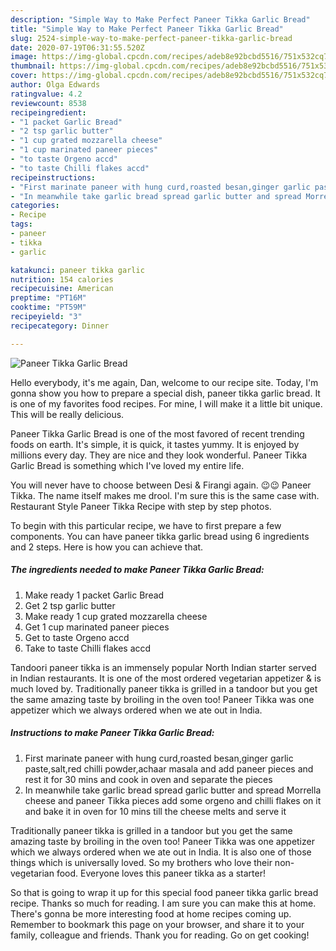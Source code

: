 ```yaml
---
description: "Simple Way to Make Perfect Paneer Tikka Garlic Bread"
title: "Simple Way to Make Perfect Paneer Tikka Garlic Bread"
slug: 2524-simple-way-to-make-perfect-paneer-tikka-garlic-bread
date: 2020-07-19T06:31:55.520Z
image: https://img-global.cpcdn.com/recipes/adeb8e92bcbd5516/751x532cq70/paneer-tikka-garlic-bread-recipe-main-photo.jpg
thumbnail: https://img-global.cpcdn.com/recipes/adeb8e92bcbd5516/751x532cq70/paneer-tikka-garlic-bread-recipe-main-photo.jpg
cover: https://img-global.cpcdn.com/recipes/adeb8e92bcbd5516/751x532cq70/paneer-tikka-garlic-bread-recipe-main-photo.jpg
author: Olga Edwards
ratingvalue: 4.2
reviewcount: 8538
recipeingredient:
- "1 packet Garlic Bread"
- "2 tsp garlic butter"
- "1 cup grated mozzarella cheese"
- "1 cup marinated paneer pieces"
- "to taste Orgeno accd"
- "to taste Chilli flakes accd"
recipeinstructions:
- "First marinate paneer with hung curd,roasted besan,ginger garlic paste,salt,red chilli powder,achaar masala and add paneer pieces and rest it for 30 mins and cook in oven and separate the pieces"
- "In meanwhile take garlic bread spread garlic butter and spread Morrella cheese and paneer Tikka pieces add some orgeno and chilli flakes on it and bake it in oven for 10 mins till the cheese melts and serve it"
categories:
- Recipe
tags:
- paneer
- tikka
- garlic

katakunci: paneer tikka garlic 
nutrition: 154 calories
recipecuisine: American
preptime: "PT16M"
cooktime: "PT59M"
recipeyield: "3"
recipecategory: Dinner

---
```



![Paneer Tikka Garlic Bread](https://img-global.cpcdn.com/recipes/adeb8e92bcbd5516/751x532cq70/paneer-tikka-garlic-bread-recipe-main-photo.jpg)

Hello everybody, it's me again, Dan, welcome to our recipe site. Today, I'm gonna show you how to prepare a special dish, paneer tikka garlic bread. It is one of my favorites food recipes. For mine, I will make it a little bit unique. This will be really delicious.

Paneer Tikka Garlic Bread is one of the most favored of recent trending foods on earth. It's simple, it is quick, it tastes yummy. It is enjoyed by millions every day. They are nice and they look wonderful. Paneer Tikka Garlic Bread is something which I've loved my entire life.

You will never have to choose between Desi &amp; Firangi again. 😉😉 Paneer Tikka. The name itself makes me drool. I&#39;m sure this is the same case with. Restaurant Style Paneer Tikka Recipe with step by step photos.


To begin with this particular recipe, we have to first prepare a few components. You can have paneer tikka garlic bread using 6 ingredients and 2 steps. Here is how you can achieve that.

<!--inarticleads1-->

##### The ingredients needed to make Paneer Tikka Garlic Bread:

1. Make ready 1 packet Garlic Bread
1. Get 2 tsp garlic butter
1. Make ready 1 cup grated mozzarella cheese
1. Get 1 cup marinated paneer pieces
1. Get to taste Orgeno accd
1. Take to taste Chilli flakes accd


Tandoori paneer tikka is an immensely popular North Indian starter served in Indian restaurants. It is one of the most ordered vegetarian appetizer &amp; is much loved by. Traditionally paneer tikka is grilled in a tandoor but you get the same amazing taste by broiling in the oven too! Paneer Tikka was one appetizer which we always ordered when we ate out in India. 

<!--inarticleads2-->

##### Instructions to make Paneer Tikka Garlic Bread:

1. First marinate paneer with hung curd,roasted besan,ginger garlic paste,salt,red chilli powder,achaar masala and add paneer pieces and rest it for 30 mins and cook in oven and separate the pieces
1. In meanwhile take garlic bread spread garlic butter and spread Morrella cheese and paneer Tikka pieces add some orgeno and chilli flakes on it and bake it in oven for 10 mins till the cheese melts and serve it


Traditionally paneer tikka is grilled in a tandoor but you get the same amazing taste by broiling in the oven too! Paneer Tikka was one appetizer which we always ordered when we ate out in India. It is also one of those things which is universally loved. So my brothers who love their non-vegetarian food. Everyone loves this paneer tikka as a starter! 

So that is going to wrap it up for this special food paneer tikka garlic bread recipe. Thanks so much for reading. I am sure you can make this at home. There's gonna be more interesting food at home recipes coming up. Remember to bookmark this page on your browser, and share it to your family, colleague and friends. Thank you for reading. Go on get cooking!
